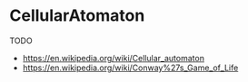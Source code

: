 # CellularAtomaton

TODO

- https://en.wikipedia.org/wiki/Cellular_automaton
- https://en.wikipedia.org/wiki/Conway%27s_Game_of_Life